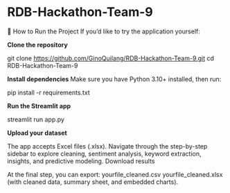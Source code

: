 ﻿# RDB-Hackathon-Team-9
🔧 How to Run the Project
If you’d like to try the application yourself:

**Clone the repository**

git clone https://github.com/GinoQuilang/RDB-Hackathon-Team-9.git
cd RDB-Hackathon-Team-9

**Install dependencies**
Make sure you have Python 3.10+ installed, then run:

pip install -r requirements.txt


**Run the Streamlit app**

streamlit run app.py


**Upload your dataset**

The app accepts Excel files (.xlsx).
Navigate through the step-by-step sidebar to explore cleaning, sentiment analysis, keyword extraction, insights, and predictive modeling.
Download results

At the final step, you can export:
yourfile_cleaned.csv
yourfile_cleaned.xlsx (with cleaned data, summary sheet, and embedded charts).
